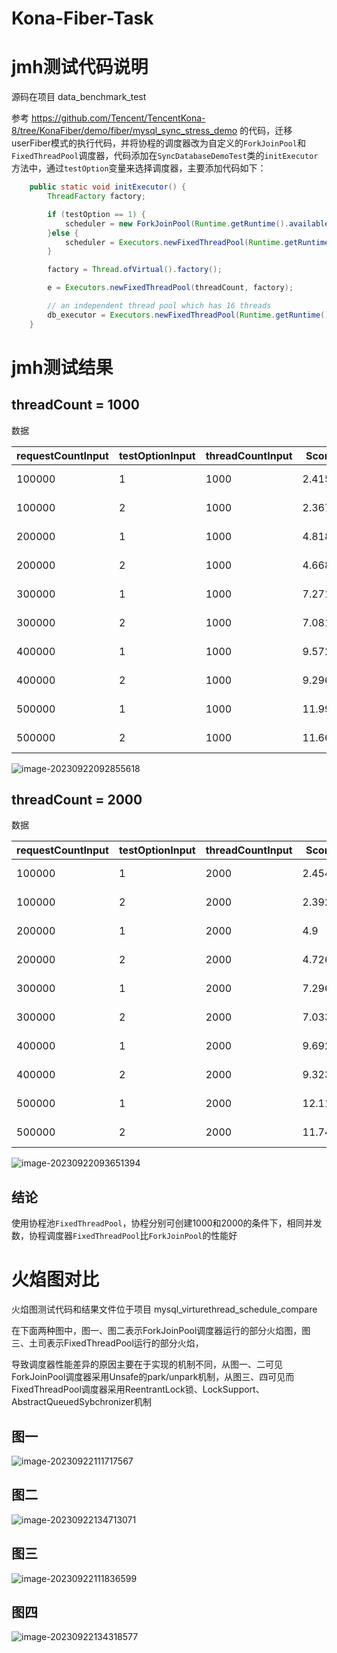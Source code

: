 # Kona-Fiber-Task
# jmh测试代码说明

源码在项目 data_benchmark_test 

参考 https://github.com/Tencent/TencentKona-8/tree/KonaFiber/demo/fiber/mysql_sync_stress_demo 的代码，迁移userFiber模式的执行代码，并将协程的调度器改为自定义的`ForkJoinPool`和`FixedThreadPool`调度器，代码添加在`SyncDatabaseDemoTest`类的`initExecutor`方法中，通过`testOption`变量来选择调度器，主要添加代码如下：

```java
    public static void initExecutor() {
        ThreadFactory factory;

        if (testOption == 1) {
            scheduler = new ForkJoinPool(Runtime.getRuntime().availableProcessors());
        }else {
            scheduler = Executors.newFixedThreadPool(Runtime.getRuntime().availableProcessors());
        }

        factory = Thread.ofVirtual().factory();

        e = Executors.newFixedThreadPool(threadCount, factory);

        // an independent thread pool which has 16 threads
        db_executor = Executors.newFixedThreadPool(Runtime.getRuntime().availableProcessors() * 2);
    }
```

# jmh测试结果

## threadCount = 1000 

数据

| requestCountInput | testOptionInput | threadCountInput | Score  | Error   | Units |
| ----------------- | --------------- | ---------------- | ------ | ------- | ----- |
| 100000            | 1               | 1000             | 2.415  | ± 0.033 | s/op  |
| 100000            | 2               | 1000             | 2.367  | ± 0.042 | s/op  |
| 200000            | 1               | 1000             | 4.818  | ± 0.066 | s/op  |
| 200000            | 2               | 1000             | 4.668  | ± 0.054 | s/op  |
| 300000            | 1               | 1000             | 7.271  | ± 0.063 | s/op  |
| 300000            | 2               | 1000             | 7.081  | ± 0.094 | s/op  |
| 400000            | 1               | 1000             | 9.572  | ± 0.173 | s/op  |
| 400000            | 2               | 1000             | 9.296  | ± 0.09  | s/op  |
| 500000            | 1               | 1000             | 11.992 | ± 0.155 | s/op  |
| 500000            | 2               | 1000             | 11.665 | ± 0.258 | s/op  |

![image-20230922092855618](image/%E4%B8%8D%E5%90%8C%E8%B0%83%E5%BA%A6%E5%99%A8%E7%9A%84%E6%80%A7%E8%83%BD%E6%AF%94%E8%BE%83/image-20230922092855618.png)

## threadCount = 2000

数据

| requestCountInput | testOptionInput | threadCountInput | Score  | Error   | Units |
| ----------------- | --------------- | ---------------- | ------ | ------- | ----- |
| 100000            | 1               | 2000             | 2.454  | ± 0.026 | s/op  |
| 100000            | 2               | 2000             | 2.392  | ± 0.048 | s/op  |
| 200000            | 1               | 2000             | 4.9    | ± 0.056 | s/op  |
| 200000            | 2               | 2000             | 4.726  | ± 0.058 | s/op  |
| 300000            | 1               | 2000             | 7.296  | ± 0.059 | s/op  |
| 300000            | 2               | 2000             | 7.033  | ± 0.059 | s/op  |
| 400000            | 1               | 2000             | 9.692  | ± 0.062 | s/op  |
| 400000            | 2               | 2000             | 9.323  | ± 0.213 | s/op  |
| 500000            | 1               | 2000             | 12.116 | ± 0.156 | s/op  |
| 500000            | 2               | 2000             | 11.745 | ± 0.105 | s/op  |

![image-20230922093651394](image/%E4%B8%8D%E5%90%8C%E8%B0%83%E5%BA%A6%E5%99%A8%E7%9A%84%E6%80%A7%E8%83%BD%E6%AF%94%E8%BE%83/image-20230922093651394.png)

## 结论

使用协程池`FixedThreadPool`，协程分别可创建1000和2000的条件下，相同并发数，协程调度器`FixedThreadPool`比`ForkJoinPool`的性能好

# 火焰图对比

火焰图测试代码和结果文件位于项目 mysql_virturethread_schedule_compare

在下面两种图中，图一、图二表示ForkJoinPool调度器运行的部分火焰图，图三、土司表示FixedThreadPool运行的部分火焰，

导致调度器性能差异的原因主要在于实现的机制不同，从图一、二可见ForkJoinPool调度器采用Unsafe的park/unpark机制，从图三、四可见而FixedThreadPool调度器采用ReentrantLock锁、LockSupport、AbstractQueuedSybchronizer机制

## 图一

![image-20230922111717567](image/%E4%B8%8D%E5%90%8C%E8%B0%83%E5%BA%A6%E5%99%A8%E7%9A%84%E6%80%A7%E8%83%BD%E6%AF%94%E8%BE%83/image-20230922111717567.png)

## 图二

![image-20230922134713071](image/%E4%B8%8D%E5%90%8C%E8%B0%83%E5%BA%A6%E5%99%A8%E7%9A%84%E6%80%A7%E8%83%BD%E6%AF%94%E8%BE%83/image-20230922134713071.png)

## 图三

![image-20230922111836599](image/%E4%B8%8D%E5%90%8C%E8%B0%83%E5%BA%A6%E5%99%A8%E7%9A%84%E6%80%A7%E8%83%BD%E6%AF%94%E8%BE%83/image-20230922111836599.png)



## 图四



![image-20230922134318577](image/%E4%B8%8D%E5%90%8C%E8%B0%83%E5%BA%A6%E5%99%A8%E7%9A%84%E6%80%A7%E8%83%BD%E6%AF%94%E8%BE%83/image-20230922134318577.png)

